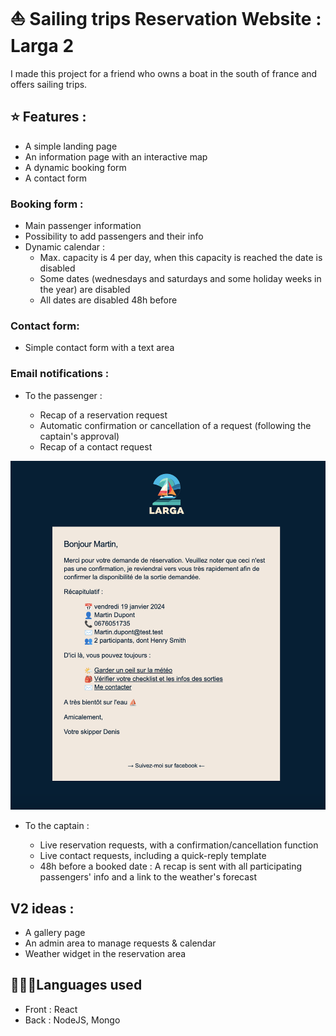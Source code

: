 # ⛵️ Sailing trips Reservation Website : Larga 2

I made this project for a friend who owns a boat in the south of france and offers sailing trips.

## ⭐ Features :

- A simple landing page
- An information page with an interactive map
- A dynamic booking form 
- A contact form

### Booking form :

- Main passenger information
- Possibility to add passengers and their info
- Dynamic calendar :
  - Max. capacity is 4 per day, when this capacity is reached the date is disabled
  - Some dates (wednesdays and saturdays and some holiday weeks in the year) are disabled
  - All dates are disabled 48h before

### Contact form:

- Simple contact form with a text area

### Email notifications :

- To the passenger :

  - Recap of a reservation request
  - Automatic confirmation or cancellation of a request (following the captain's approval)
  - Recap of a contact request

![screenshot email](email-example.png)

- To the captain :

  - Live reservation requests, with a confirmation/cancellation function
  - Live contact requests, including a quick-reply template
  - 48h before a booked date : A recap is sent with all participating passengers' info and a link to the weather's forecast

## V2 ideas :

- A gallery page
- An admin area to manage requests & calendar
- Weather widget in the reservation area

## 👩🏻‍💻Languages used

- Front : React
- Back : NodeJS, Mongo
